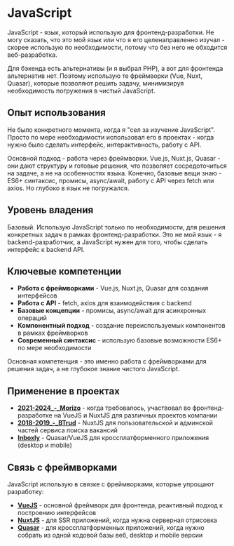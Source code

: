 # JavaScript

JavaScript - язык, который использую для фронтенд-разработки. Не могу сказать, что это мой язык или что я его целенаправленно изучал - скорее использую по необходимости, потому что без него не обходится веб-разработка.

Для бэкенда есть альтернативы (и я выбрал PHP), а вот для фронтенда альтернатив нет. Поэтому использую те фреймворки (Vue, Nuxt, Quasar), которые позволяют решить задачу, минимизируя необходимость погружения в чистый JavaScript.


## Опыт использования

Не было конкретного момента, когда я "сел за изучение JavaScript". Просто по мере необходимости использовал его в проектах - когда нужно было сделать интерфейс, интерактивность, работу с API.

Основной подход - работа через фреймворки. Vue.js, Nuxt.js, Quasar - они дают структуру и готовые решения, что позволяет сосредоточиться на задаче, а не на особенностях языка. Конечно, базовые вещи знаю - ES6+ синтаксис, промисы, async/await, работу с API через fetch или axios. Но глубоко в язык не погружался.


## Уровень владения

Базовый. Использую JavaScript только по необходимости, для решения конкретных задач в рамках фронтенд-разработки. Это не мой язык - я backend-разработчик, а JavaScript нужен для того, чтобы сделать интерфейс к backend API.


## Ключевые компетенции

- **Работа с фреймворками** - Vue.js, Nuxt.js, Quasar для создания интерфейсов
- **Работа с API** - fetch, axios для взаимодействия с backend
- **Базовые концепции** - промисы, async/await для асинхронных операций
- **Компонентный подход** - создание переиспользуемых компонентов в рамках фреймворков
- **Современный синтаксис** - использую базовые возможности ES6+ по мере необходимости

Основная компетенция - это именно работа с фреймворками для решения задач, а не глубокое знание чистого JavaScript.


## Применение в проектах

- **[2021-2024_-_Morizo](../../experience/work/dev/2021-2024_-_Morizo.md)** - когда требовалось, участвовал во фронтенд-разработке на VueJS и NuxtJS для различных проектов компании
- **[2018-2019_-_BTrud](../../experience/work/dev/2018-2019_-_BTrud.md)** - NuxtJS для пользовательской и админской частей сервиса поиска вакансий
- **[Inboxly](../../experience/projects/Inboxly.md)** - Quasar/VueJS для кроссплатформенного приложения (desktop и mobile)


## Связь с фреймворками

JavaScript использую в связке с фреймворками, которые упрощают разработку:

- **[VueJS](../../tech/frameworks/VueJS.md)** - основной фреймворк для фронтенда, реактивный подход к построению интерфейсов
- **[NuxtJS](../../tech/frameworks/NuxtJS.md)** - для SSR приложений, когда нужна серверная отрисовка
- **[Quasar](../../tech/frameworks/Quasar.md)** - для кроссплатформенных приложений, когда нужно собрать из одной кодовой базы веб, desktop и mobile версии
